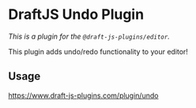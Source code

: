 # DraftJS Undo Plugin

_This is a plugin for the `@draft-js-plugins/editor`._

This plugin adds undo/redo functionality to your editor!

## Usage

https://www.draft-js-plugins.com/plugin/undo
